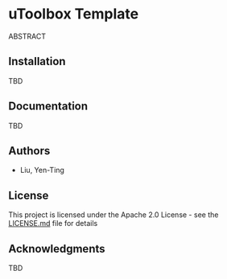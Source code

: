 # uToolbox Template
ABSTRACT

## Installation
TBD

## Documentation
TBD

## Authors
- Liu, Yen-Ting

## License
This project is licensed under the Apache 2.0 License - see the [LICENSE.md](LICENSE.md) file for details

## Acknowledgments
TBD

